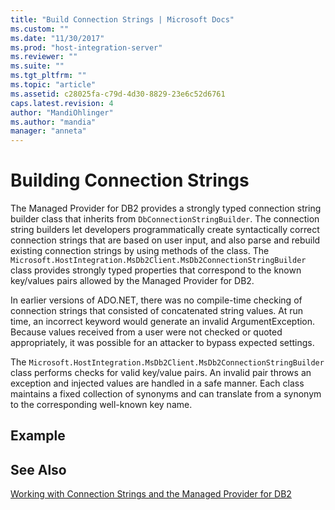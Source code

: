 ```yaml
---
title: "Build Connection Strings | Microsoft Docs"
ms.custom: ""
ms.date: "11/30/2017"
ms.prod: "host-integration-server"
ms.reviewer: ""
ms.suite: ""
ms.tgt_pltfrm: ""
ms.topic: "article"
ms.assetid: c28025fa-c79d-4d30-8829-23e6c52d6761
caps.latest.revision: 4
author: "MandiOhlinger"
ms.author: "mandia"
manager: "anneta"
---
```

# Building Connection Strings
The Managed Provider for DB2 provides a strongly typed connection string builder class that inherits from `DbConnectionStringBuilder`. The connection string builders let developers programmatically create syntactically correct connection strings that are based on user input, and also parse and rebuild existing connection strings by using methods of the class. The `Microsoft.HostIntegration.MsDb2Client.MsDb2ConnectionStringBuilder` class provides strongly typed properties that correspond to the known key/values pairs allowed by the Managed Provider for DB2.  
  
 In earlier versions of ADO.NET, there was no compile-time checking of connection strings that consisted of concatenated string values. At run time, an incorrect keyword would generate an invalid ArgumentException. Because values received from a user were not checked or quoted appropriately, it was possible for an attacker to bypass expected settings.  
  
 The `Microsoft.HostIntegration.MsDb2Client.MsDb2ConnectionStringBuilder` class performs checks for valid key/value pairs. An invalid pair throws an exception and injected values are handled in a safe manner. Each class maintains a fixed collection of synonyms and can translate from a synonym to the corresponding well-known key name.  
  
## Example  
  
## See Also  
 [Working with Connection Strings and the Managed Provider for DB2](../core/working-with-connection-strings-and-the-managed-provider-for-db22.md)